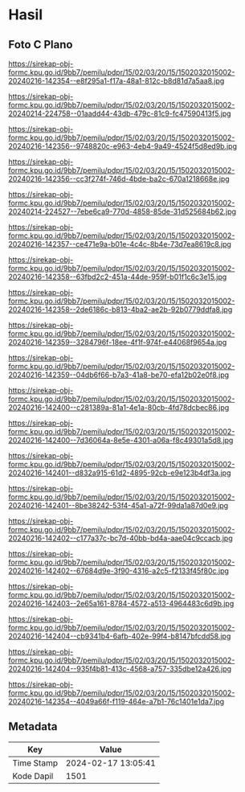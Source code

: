 # Hasil

## Foto C Plano

https://sirekap-obj-formc.kpu.go.id/9bb7/pemilu/pdpr/15/02/03/20/15/1502032015002-20240216-142354--e8f295a1-f17a-48a1-812c-b8d81d7a5aa8.jpg

https://sirekap-obj-formc.kpu.go.id/9bb7/pemilu/pdpr/15/02/03/20/15/1502032015002-20240214-224758--01aadd44-43db-479c-81c9-fc47590413f5.jpg

https://sirekap-obj-formc.kpu.go.id/9bb7/pemilu/pdpr/15/02/03/20/15/1502032015002-20240216-142356--9748820c-e963-4eb4-9a49-4524f5d8ed9b.jpg

https://sirekap-obj-formc.kpu.go.id/9bb7/pemilu/pdpr/15/02/03/20/15/1502032015002-20240216-142356--cc3f274f-746d-4bde-ba2c-670a1218668e.jpg

https://sirekap-obj-formc.kpu.go.id/9bb7/pemilu/pdpr/15/02/03/20/15/1502032015002-20240214-224527--7ebe6ca9-770d-4858-85de-31d525684b62.jpg

https://sirekap-obj-formc.kpu.go.id/9bb7/pemilu/pdpr/15/02/03/20/15/1502032015002-20240216-142357--ce471e9a-b01e-4c4c-8b4e-73d7ea8619c8.jpg

https://sirekap-obj-formc.kpu.go.id/9bb7/pemilu/pdpr/15/02/03/20/15/1502032015002-20240216-142358--63fbd2c2-451a-44de-959f-b01f1c6c3e15.jpg

https://sirekap-obj-formc.kpu.go.id/9bb7/pemilu/pdpr/15/02/03/20/15/1502032015002-20240216-142358--2de6186c-b813-4ba2-ae2b-92b0779ddfa8.jpg

https://sirekap-obj-formc.kpu.go.id/9bb7/pemilu/pdpr/15/02/03/20/15/1502032015002-20240216-142359--3284796f-18ee-4f1f-974f-e44068f9654a.jpg

https://sirekap-obj-formc.kpu.go.id/9bb7/pemilu/pdpr/15/02/03/20/15/1502032015002-20240216-142359--04db6f66-b7a3-41a8-be70-efa12b02e0f8.jpg

https://sirekap-obj-formc.kpu.go.id/9bb7/pemilu/pdpr/15/02/03/20/15/1502032015002-20240216-142400--c281389a-81a1-4e1a-80cb-4fd78dcbec86.jpg

https://sirekap-obj-formc.kpu.go.id/9bb7/pemilu/pdpr/15/02/03/20/15/1502032015002-20240216-142400--7d36064a-8e5e-4301-a06a-f8c49301a5d8.jpg

https://sirekap-obj-formc.kpu.go.id/9bb7/pemilu/pdpr/15/02/03/20/15/1502032015002-20240216-142401--d832a915-61d2-4895-92cb-e9e123b4df3a.jpg

https://sirekap-obj-formc.kpu.go.id/9bb7/pemilu/pdpr/15/02/03/20/15/1502032015002-20240216-142401--8be38242-53f4-45a1-a72f-99da1a87d0e9.jpg

https://sirekap-obj-formc.kpu.go.id/9bb7/pemilu/pdpr/15/02/03/20/15/1502032015002-20240216-142402--c177a37c-bc7d-40bb-bd4a-aae04c9ccacb.jpg

https://sirekap-obj-formc.kpu.go.id/9bb7/pemilu/pdpr/15/02/03/20/15/1502032015002-20240216-142402--67684d9e-3f90-4316-a2c5-f2133f45f80c.jpg

https://sirekap-obj-formc.kpu.go.id/9bb7/pemilu/pdpr/15/02/03/20/15/1502032015002-20240216-142403--2e65a161-8784-4572-a513-4964483c6d9b.jpg

https://sirekap-obj-formc.kpu.go.id/9bb7/pemilu/pdpr/15/02/03/20/15/1502032015002-20240216-142404--cb9341b4-6afb-402e-99f4-b8147bfcdd58.jpg

https://sirekap-obj-formc.kpu.go.id/9bb7/pemilu/pdpr/15/02/03/20/15/1502032015002-20240216-142404--935f4b81-413c-4568-a757-335dbe12a426.jpg

https://sirekap-obj-formc.kpu.go.id/9bb7/pemilu/pdpr/15/02/03/20/15/1502032015002-20240216-142354--4049a66f-f119-464e-a7b1-76c1401e1da7.jpg


## Metadata

| Key        | Value               |
| ---------- | ------------------- |
| Time Stamp | 2024-02-17 13:05:41 |
| Kode Dapil | 1501                |



